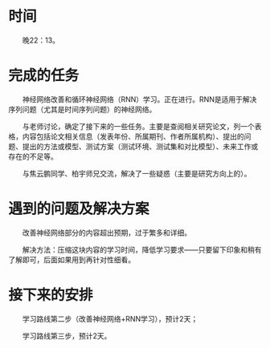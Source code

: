 # 时间
　　晚22：13。

# 完成的任务
　　神经网络改善和循环神经网络（RNN）学习。正在进行。RNN是适用于解决序列问题（尤其是时间序列问题）的神经网络。

　　与老师讨论，确定了接下来的一些任务。主要是查阅相关研究论文，列一个表格，内容包括论文相关信息（发表年份、所属期刊、作者所属机构）、提出的问题、提出的方法或模型、测试方案（测试环境、测试集和对比模型）、未来工作或存在的不足等。

　　与焦云鹏同学、柏宇师兄交流，解决了一些疑惑（主要是研究方向上的）。
# 遇到的问题及解决方案
　　改善神经网络部分的内容超出预期，过于繁多和详细。
	
　　解决方法：压缩这块内容的学习时间，降低学习要求——只要留下印象和稍有了解即可，后面如果用到再针对性细看。
	
# 接下来的安排
　　学习路线第二步（改善神经网络+RNN学习），预计2天；

　　学习路线第三步，预计2天。
